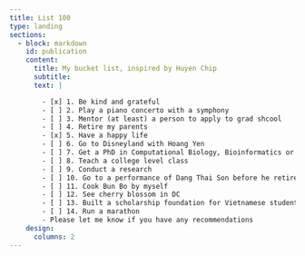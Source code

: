 ```yaml
---
title: List 100
type: landing
sections:
  - block: markdown
    id: publication
    content:
      title: My bucket list, inspired by Huyen Chip
      subtitle: 
      text: |

        - [x] 1. Be kind and grateful
        - [ ] 2. Play a piano concerto with a symphony
        - [ ] 3. Mentor (at least) a person to apply to grad shcool
        - [ ] 4. Retire my parents
        - [x] 5. Have a happy life
        - [ ] 6. Go to Disneyland with Hoang Yen
        - [ ] 7. Get a PhD in Computational Biology, Bioinformatics or Applied Math
        - [ ] 8. Teach a college level class
        - [ ] 9. Conduct a research
        - [ ] 10. Go to a performance of Dang Thai Son before he retire :(
        - [ ] 11. Cook Bun Bo by myself
        - [ ] 12. See cherry blossom in DC
        - [ ] 13. Built a scholarship foundation for Vietnamese students
        - [ ] 14. Run a marathon
        - Please let me know if you have any recommendations
    design:
      columns: 2
---
```


